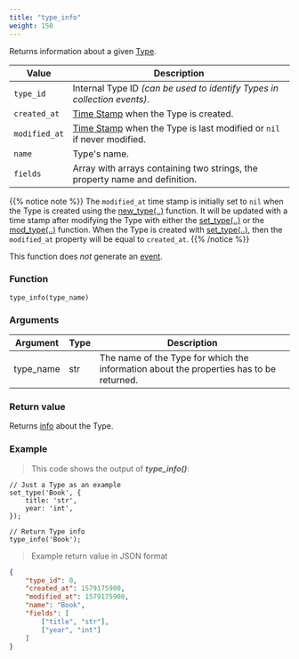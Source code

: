 ```yaml
---
title: "type_info"
weight: 150
---
```


Returns information about a given [Type](../../data-types/type).

Value | Description
------- | -----------
`type_id` | Internal Type ID *(can be used to identify Types in collection events)*. 
`created_at` | [Time Stamp](https://wikipedia.org/wiki/Unix_time) when the Type is created. 
`modified_at` | [Time Stamp](https://wikipedia.org/wiki/Unix_time) when the Type is last modified or `nil` if never modified. 
`name` | Type's name. 
`fields` | Array with arrays containing two strings, the property name and definition.

{{% notice note %}}
The `modified_at` time stamp is initially set to `nil` when the Type is created using the [new_type(..)](../new_type) function.
It will be updated with a time stamp after modifying the Type with either the [set_type(..)](../set_type) or the [mod_type(..)](../mod_type) function.
When the Type is created with [set_type(..)](../set_type), then the `modified_at` property will be equal to `created_at`.
{{% /notice %}}

This function does *not* generate an [event](../../overview/events).

### Function

`type_info(type_name)`

### Arguments

Argument | Type | Description
-------- | ---- | -----------
type_name | str | The name of the Type for which the information about the properties has to be returned.


### Return value

Returns [info](../../data-types/info) about the Type.

### Example

> This code shows the output of ***type_info()***:

```thingsdb,should_pass
// Just a Type as an example
set_type('Book', {
    title: 'str',
    year: 'int',
});

// Return Type info
type_info('Book');
```

> Example return value in JSON format

```json
{
    "type_id": 0,
    "created_at": 1579175900,
    "modified_at": 1579175900,
    "name": "Book",
    "fields": [
        ["title", "str"],
        ["year", "int"]
    ]
}
```

